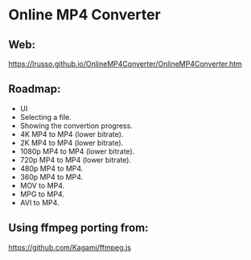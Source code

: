 # Online MP4 Converter

## Web:

https://lrusso.github.io/OnlineMP4Converter/OnlineMP4Converter.htm

## Roadmap:

* UI
* Selecting a file.
* Showing the convertion progress.
* 4K MP4 to MP4 (lower bitrate).
* 2K MP4 to MP4 (lower bitrate).
* 1080p MP4 to MP4 (lower bitrate).
* 720p MP4 to MP4 (lower bitrate).
* 480p MP4 to MP4.
* 360p MP4 to MP4.
* MOV to MP4.
* MPG to MP4.
* AVI to MP4.

## Using ffmpeg porting from:

https://github.com/Kagami/ffmpeg.js
